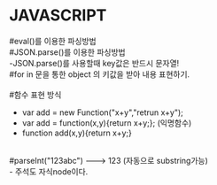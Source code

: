 # JAVASCRIPT

#eval()를 이용한 파싱방법 <br>
#JSON.parse()를 이용한 파싱방법 <br>
-JSON.parse()를 사용할때 key값은 반드시 문자열! <br>
#for in 문을 통한 object 의 키값을 받아 내용 표현하기.<br><br>
#함수 표현 방식
- var add = new Function("x+y","retrun x+y");
- var add = function(x,y){return x+y;}; (익명함수)
- function add(x,y){return x+y;}
<br>
#parseInt("123abc") ---> 123 (자동으로 substring가능)
<br>
- 주석도 자식node이다.
